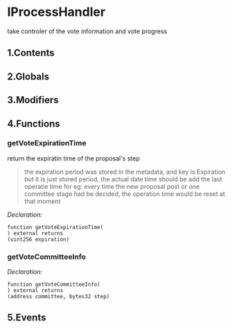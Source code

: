 # IProcessHandler


take controler of the vote information and vote progress


## 1.Contents
<!-- START doctoc -->
<!-- END doctoc -->

## 2.Globals

## 3.Modifiers

## 4.Functions

### getVoteExpirationTime
return the expiratin time of the proposal's step

> the expiration period was stored in the metadata, and key is Expiration
but it is just stored period, the actual date time should be add the last operatie time
for eg: every time the new proposal post or one committee stage had be decided, the operation time would be reset at that moment

*Declaration:*
```solidity
function getVoteExpirationTime(
) external returns
(uint256 expiration)
```




### getVoteCommitteeInfo



*Declaration:*
```solidity
function getVoteCommitteeInfo(
) external returns
(address committee, bytes32 step)
```




## 5.Events
